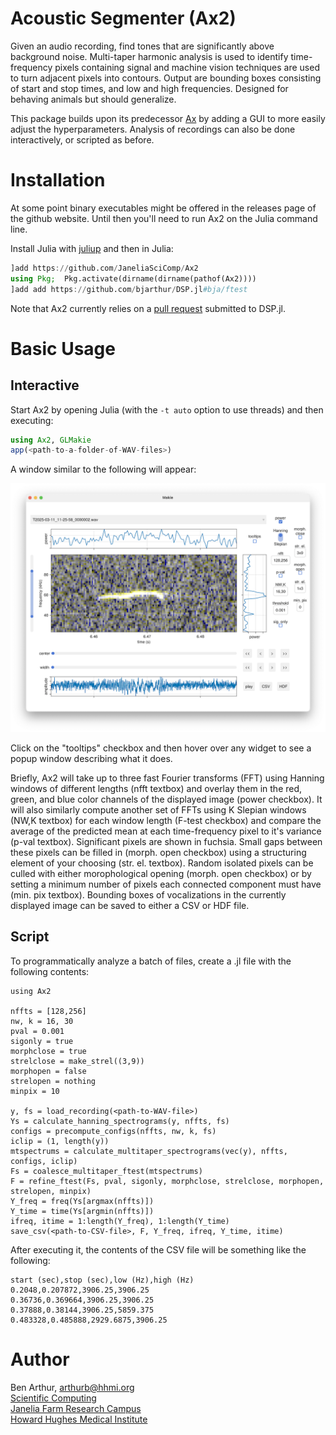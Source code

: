 # Acoustic Segmenter (Ax2)

Given an audio recording, find tones that are significantly above background
noise.  Multi-taper harmonic analysis is used to identify time-frequency pixels
containing signal and machine vision techniques are used to turn adjacent
pixels into contours.  Output are bounding boxes consisting of start and stop
times, and low and high frequencies.  Designed for behaving animals but should
generalize.

This package builds upon its predecessor
[Ax](https://github.com/JaneliaSciComp/Ax) by adding a GUI to more easily
adjust the hyperparameters.  Analysis of recordings can also be done
interactively, or scripted as before.

# Installation

At some point binary executables might be offered in the releases page of the
github website.  Until then you'll need to run Ax2 on the Julia command
line.  

Install Julia with [juliup](https://github.com/JuliaLang/juliaup) and then in Julia:

```julia
]add https://github.com/JaneliaSciComp/Ax2
using Pkg;  Pkg.activate(dirname(dirname(pathof(Ax2))))
]add add https://github.com/bjarthur/DSP.jl#bja/ftest
```

Note that Ax2 currently relies on a [pull
request](https://github.com/JuliaDSP/DSP.jl/pull/633) submitted to DSP.jl.

# Basic Usage

## Interactive

Start Ax2 by opening Julia (with the `-t auto` option to use threads) and then
executing:

```julia
using Ax2, GLMakie
app(<path-to-a-folder-of-WAV-files>)
```

A window similar to the following will appear:

![screenshot](assets/screenshot1.png)

Click on the "tooltips" checkbox and then hover over any widget to see a popup
window describing what it does.

Briefly, Ax2 will take up to three fast Fourier transforms (FFT) using Hanning
windows of different lengths (nfft textbox) and overlay them in the red, green,
and blue color channels of the displayed image (power checkbox).  It will also
similarly compute another set of FFTs using K Slepian windows (NW,K textbox)
for each window length (F-test checkbox) and compare the average of the
predicted mean at each time-frequency pixel to it's variance (p-val textbox).
Significant pixels are shown in fuchsia.  Small gaps between these pixels can
be filled in (morph. open checkbox) using a structuring element of your
choosing (str. el. textbox).  Random isolated pixels can be culled with either
morophological opening (morph. open checkbox) or by setting a minimum number of
pixels each connected component must have (min. pix textbox).  Bounding boxes
of vocalizations in the currently displayed image can be saved to either
a CSV or HDF file.

## Script

To programmatically analyze a batch of files, create a .jl file with the
following contents:

```
using Ax2

nffts = [128,256]
nw, k = 16, 30
pval = 0.001
sigonly = true
morphclose = true
strelclose = make_strel((3,9))
morphopen = false
strelopen = nothing
minpix = 10

y, fs = load_recording(<path-to-WAV-file>)
Ys = calculate_hanning_spectrograms(y, nffts, fs)
configs = precompute_configs(nffts, nw, k, fs)
iclip = (1, length(y))
mtspectrums = calculate_multitaper_spectrograms(vec(y), nffts, configs, iclip)
Fs = coalesce_multitaper_ftest(mtspectrums)
F = refine_ftest(Fs, pval, sigonly, morphclose, strelclose, morphopen, strelopen, minpix)
Y_freq = freq(Ys[argmax(nffts)])
Y_time = time(Ys[argmin(nffts)])
ifreq, itime = 1:length(Y_freq), 1:length(Y_time)
save_csv(<path-to-CSV-file>, F, Y_freq, ifreq, Y_time, itime)
```

After executing it, the contents of the CSV file will be something like the
following:

```
start (sec),stop (sec),low (Hz),high (Hz)
0.2048,0.207872,3906.25,3906.25
0.36736,0.369664,3906.25,3906.25
0.37888,0.38144,3906.25,5859.375
0.483328,0.485888,2929.6875,3906.25
```

# Author

Ben Arthur, arthurb@hhmi.org  
[Scientific Computing](https://www.janelia.org/support-team/scientific-computing-software)  
[Janelia Farm Research Campus](http://www.janelia.org)  
[Howard Hughes Medical Institute](http://www.hhmi.org)
